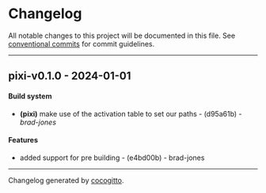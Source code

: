# Changelog

All notable changes to this project will be documented in this file. See
[conventional commits](https://www.conventionalcommits.org/) for commit
guidelines.

---

## pixi-v0.1.0 - 2024-01-01

#### Build system

- **(pixi)** make use of the activation table to set our paths - (d95a61b) -
  _brad-jones_

#### Features

- added support for pre building - (e4bd00b) - brad-jones

---

Changelog generated by [cocogitto](https://github.com/cocogitto/cocogitto).

